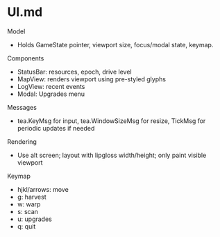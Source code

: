 # UI.md

Model
- Holds GameState pointer, viewport size, focus/modal state, keymap.

Components
- StatusBar: resources, epoch, drive level
- MapView: renders viewport using pre-styled glyphs
- LogView: recent events
- Modal: Upgrades menu

Messages
- tea.KeyMsg for input, tea.WindowSizeMsg for resize, TickMsg for periodic updates if needed

Rendering
- Use alt screen; layout with lipgloss width/height; only paint visible viewport

Keymap
- hjkl/arrows: move
- g: harvest
- w: warp
- s: scan
- u: upgrades
- q: quit
